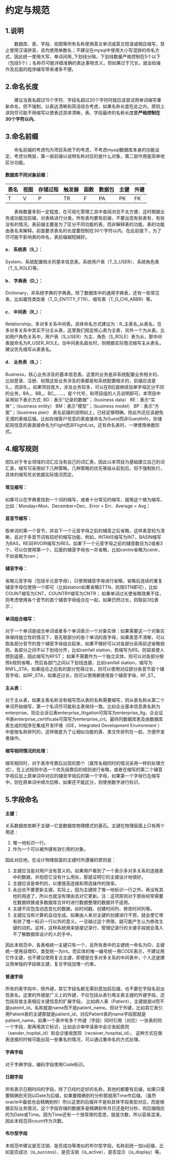 # 约定与规范
## 1.说明
&emsp;&emsp;数据库、表、字段、视图等所有名称使用英文单词或英文短语或相应缩写，禁止使用汉语拼音，且均使用单数名；不建议在mysql中使用大小写混排的命名方式，因此统一使用大写，单词间用_下划线分隔，下划线数量严格控制在5个以下（包括5个）；名称尽可能详细准确的表达事物含义，但如果过于冗长，就会给操作及后面的程序编写带来诸多不便。
## 2.命名长度
&emsp;&emsp;建议当表名超过15个字符、字段名超过20个字符时就应该尝试用单词缩写重新命名，但不强制，以表达清晰和简洁综合考虑，如果名称长度在此之内，原则上讲则尽可能不用缩写以使表述具体清晰，表、字段最终的名称长度要**严格控制在30个字符以内**。
## 3.命名前缀
&emsp;&emsp;命名前缀的考虑均为项目系统下的考虑，不考虑mysql数据库本身的功能设定，考虑分两层，第一层前缀以说明名称对应的是什么对象，第二层作用是简单地区分功能。<br>
#### 数据库不同对象前缀：
| 表名 | 视图 | 存储过程 | 触发器 | 函数 |数据包 | 主键 | 外键 | 
| -- | ---- | -------- | ------ | ---- | ------ | ---- | ---- | 
| T  | V    | P        | TR     | F    | PA     | PK   | FK   | 
&emsp;&emsp;表格数量多到一定程度，在可视化管理工具中查阅浏览不太方便，这时根据业务或功能加前缀，对表格进行分类。所有表均要有前缀，不要出现有些表有、有些没有的情况。表前缀主要是为了区分不同功能的表，而非解释表的功能，表的功能由表名来解释。前面要求表名的长度要控制在30个字符以内，在此前提下，为了尽可能不影响表的命名，表前缀越短越好。<br>
#### a． 系统表（S_）：
System，系统配置相关的基本信息表。系统用户表（T_S_USER）、系统角色表（T_S_ROLE)等。<br>
#### b． 字典表（D_）：
Dictionary，非系统字典的字典表。除了数据库中的通用字典表，还有一些常见表，比如属性类型表（T_D_ENTITY_FTR）、缩写表（T_D_CHI_ABBR）等。<br>
####  c． 中间表（R_）：
Relationship，多对多关系中间表。具体命名方式建议为：R_主表名_从表名，在多对多关系中其实不分主从表，这里我们规定核心表为主表，另外一个为从表。比如用户角色关系中，用户表（S_USER）为主、角色（S_ROLE）表为从，那中间表就命名为R_USER_ROLE。当中间表名超长时，则根据实际情况缩写主从表名，建议优先缩写从表表名。<br>
#### d． 业务表（B_）：
Business，核心业务涉及的基本信息表。这里的业务是非系统配置业务相关的，比如登录、注册、权限这些业务涉及的表都是和系统配置相关的，前缀应该是S_，而非B_。如果项目庞大，涉及业务较多，可以在B后面继续加单字母区分不同的业务，BA_、BB_、BC_……，是个代号，和项目组的人员说明即可。本项目中采用如下表示方式:
BD：表示“记录的数据”；（business data）
BE：表示“实体”；（business entity）
BM：表示“模型”；（business model）
BP：表示“方案”；（business plan）
表名前缀的说明如上，已经足够明确，除此外还应该避免无谓的表格后缀。比如存储客户信息的表直接命名为Guest而非GuestInfo，存储航班信息的表直接命名为Flight而非FlightList。还有命名表时，一律使用单数形式。
## 4.缩写规则
团队对于专业领域的词汇应当有自己的词汇表，因此以本项目为基础建立自己的词汇表，缩写可采用如下几种策略，几种策略的优先等级从前到后，但不强制执行，具体的缩写优劣依据实际情况而定。
#### 常见缩写：
如果可以在字典里找到一个词的缩写，或者十分常见的缩写，就用这个做为缩写，比如：Monday=Mon、December=Dec、Error = Err、Average = Avg；
#### 首音节缩写：
取单词的第一个音节，并自下一个元音字母之前的辅音之后省略，这样表意较为清晰，且对于多音节词有较好的缩写功能，例如，INTAKE缩写为INT，BASIN缩写为BAS，RESERVOIR缩写为RES，如果下一个元音字母之前的辅音数目为2或者3个，可以仅使用第一个，后面的辅音字母也一并省略，比如centre省略为centr，不如省略为cen；
#### 辅音字母：
省略元音字母（包括半元音字母），只使用辅音字母进行省略，省略后连续的重复辅音字母仅使用一个即可（比如station如果省略STTN，则用STN即可），比如COUNT缩写为CNT，COUNTRY缩写为CNTR；
如果单词过长使省略效果不佳，则考虑使用各个音节的首个辅音字母组合在一起，如果仍然过长，则取前3位表示；
#### 单词组合缩写：
对于一个单词是组合单词或者多个单词表示一个对象实体：如果需要这一个对象实体保持独立性的情况下，首先取部分的各个单词的首字母，如果表意不清晰，可以取各部分音节的首个辅音字母组合起来，如果不够好可以对各部分采用前述省略规则，各部分之间不以下划线分开，比如rainfall station，若缩写为RS，则容易使人想到遥感，因此缩写为RFST；
如果不需要作为一个独立实体，则可以对各部分按照b规则省略，然后各部门之间以下划线连接，比如rainfall station，缩写为RNFL_STA，如果组合之后有的部分觉得过长，则可以使用对应部分各音节首个辅音字母，如RF_STA，如果还过长，则可以使用都使用首个辅音字母，RF_ST。
#### 主从表：
对于主从表，如果主表名称没有缩写而从表的名称需要缩写，则从表名称从第二个单词开始缩写，第一个名词尽可能和主表保持一致。比如企业基本信息表名称为enterprise，则企业诉讼表enterprise_litigation可简写为enterprise_ltg，企业证书表enterprise_certificate可简写为enterprise_crt。最终的数据库表及由数据库表生成的程序在集成开发环境（IDE，Integrated Development Environment ）中是按名称排列的，这样做是为了让相似功能的表、类文件排列在一起，方便开发者操作。
#### 缩写相同情况的处理：
缩写相同时，对于表序号靠后出现的那个（属性名相同时的情况采用一样的处理方式），在上述规则中选一个优先级靠后的规则进行省略，或者在缩写的第二个辅音字母后加上原单词中对应的辅音字母后的第一个字母，如果第一个字母已在缩写中，则在原单词中顺次后移，如果还不能区分，则使用数字进行标识。
## 5.字段命名
#### 主键：
关系数据库依赖于主键—它是数据库物理模式的基石。主键在物理层面上只有两个用途：
1.  惟一地标识一行。
2.  作为一个可以被外键有效引用的对象。

因此对应地，在设计物理层面的主键时所遵循的原则是：
1. 主键应当是对用户没有意义的。如果用户看到了一个表示多对多关系的连接表中的数据，并抱怨它没有什么用处，那就证明它的主键设计地很好。
2. 主键应该是单列的，以便提高连接和筛选操作的效率。
3. 永远也不要更新主键。实际上，因为主键除了惟一地标识一行之外，再没有其他的用途了，所以也就没有理由去对它更新。注：这项原则对于那些经常需要在数据转换或多数据库合并时进行数据整理的数据并不适用。
4. 主键不应包含动态变化的数据，如时间戳、创建时间列、修改时间列等。
5. 主键应当有计算机自动生成。如果由人来对主键的创建进行干预，就会使它带有除了惟一标识一行以外的意义。一旦越过这个界限，就可能产生认为修改主键的动机，这样，这种系统用来链接记录行、管理记录行的关键手段就会落入不了解数据库设计的人的手中。

因此本规范中，各表格统一主键只有一个，且所有表中的主键统一命名为ID，主键统一使用自增ID，类型统一为int。而实体的唯一编号统一用CODE表示，不建议用它作主键，也不建议使用复合主键，即便是在多对多关系的中间表中，个人还是建议用单独的字段做主键，复合字段加惟一约束。
#### 普通字段
所有的表字段中，除外键，其它字段名都无需刻意加前后缀，也不要在字段名前出现表名。这里的外键是广义上的外键，不仅包括从表引用主表主键的外键字段，还包括存放主表相应关键信息的扩展字段。
比如病人表（Patient），主键就是id而不是pateint_id，名称就是name而不是patient_name。但对于外键，比如其它表引用Patient表的主键那就是patient_id，对应Patient表的name字段那就是patient_name。如果一个表中有多个外键（字段）同时引用（对应）一张表的同一个字段，那再用其它标识，比如会诊单申请表中会诊发起医院（sender_hopital_id）和会诊接收医院（receiver_hospital_id）。
这种方式在做表连接的时候可能出现一些重名的情况，可以通过重命名的方式处理。
#### 字典字段
对于字典字段，编码字段使用Code标识。
#### 日期字段
所有表示日期时间的字段，除了已经约定好的名称，其他的都要有后缀，如果只需要精确到天则以Date为后缀，如果要精确到时分秒那就用Time作后缀。（虽然oracle中最低也会精确到秒）所以这里的后缀并不是和具体字段类型对应，而是根据实际业务情况，这个字段存储的数据多是精确到年月日还是时分秒，则后缀相应的为Date或Time。因为Time还有一个很常用的意思，就是次数，所以容易混淆，因此本规范将count作为次数。
#### 布尔型字段
本规范中建议是否注销、是否成功等类似的布尔型字段，名称前统一加is前缀，比如是否成功（is_success）、是否注销（is_active）、是否显示（is_display）等。
